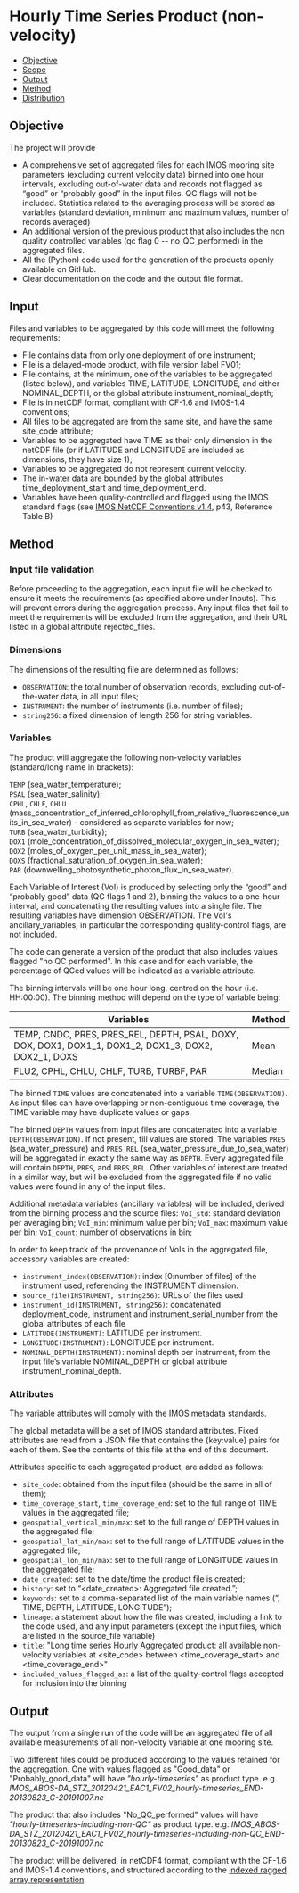 # Hourly Time Series Product (non-velocity)

- [Objective](#objective)
- [Scope](#scope)
- [Output](#output)
- [Method](#method)
- [Distribution](#distribution)



## Objective

The project will provide 

- A comprehensive set of aggregated files for each IMOS mooring site parameters (excluding current velocity data) binned into one hour intervals, excluding out-of-water data and records not flagged as “good” or “probably good” in the input files. QC flags will not be included. Statistics related to the averaging process will be stored as variables (standard deviation, minimum and maximum values, number of records averaged)
- An additional version of the previous product that also includes the non quality controlled variables (qc flag 0 -- no_QC_performed) in the aggregated files.
- All the (Python) code used for the generation of the products openly available on GitHub.
- Clear documentation on the code and the output file format. 



## Input


Files and variables to be aggregated by this code will meet the following requirements:

- File contains data from only one deployment of one instrument;
- File is a delayed-mode product, with file version label FV01;
- File contains, at the minimum, one of the variables to be aggregated (listed below), and variables TIME, LATITUDE, LONGITUDE, and either NOMINAL_DEPTH, or the global attribute instrument_nominal_depth;
- File is in netCDF format, compliant with CF-1.6 and IMOS-1.4 conventions;
- All files to be aggregated are from the same site, and have the same site_code attribute;
- Variables to be aggregated have TIME as their only dimension in the netCDF file  (or if LATITUDE and LONGITUDE are included as dimensions, they have size 1);
- Variables to be aggregated do not represent current velocity.
- The in-water data are bounded by the global attributes time_deployment_start and time_deployment_end.
- Variables have been quality-controlled and flagged using the IMOS standard flags (see [IMOS NetCDF Conventions v1.4](https://s3-ap-southeast-2.amazonaws.com/content.aodn.org.au/Documents/IMOS/Conventions/IMOS_NetCDF_Conventions.pdf), p43, Reference Table B)


## Method

### Input file validation

Before proceeding to the aggregation, each input file will be checked to ensure it meets the requirements (as specified above under Inputs). This will prevent errors during the aggregation process. Any input files that fail to meet the requirements will be excluded from the aggregation, and their URL listed in a global attribute rejected_files. 

### Dimensions

The dimensions of the resulting file  are determined as follows:

- `OBSERVATION`:  the total number of observation records, excluding out-of-the-water data, in all input files;
- `INSTRUMENT`: the number of instruments (i.e. number of files); 
- `string256`: a fixed dimension of length 256 for string variables.


### Variables

The product will aggregate the following  non-velocity variables (standard/long name in brackets):

`TEMP` (sea_water_temperature);  
`PSAL` (sea_water_salinity);  
`CPHL`, `CHLF`, `CHLU` (mass_concentration_of_inferred_chlorophyll_from_relative_fluorescence_units_in_sea_water) - considered as separate variables for now;  
 `TURB` (sea_water_turbidity);  
 `DOX1` (mole_concentration_of_dissolved_molecular_oxygen_in_sea_water);   
`DOX2` (moles_of_oxygen_per_unit_mass_in_sea_water);  
 `DOXS` (fractional_saturation_of_oxygen_in_sea_water);  
 `PAR` (downwelling_photosynthetic_photon_flux_in_sea_water).  
  



Each Variable of Interest (VoI) is produced by selecting only the “good” and “probably good” data (QC flags 1 and 2), binning the values to a one-hour interval, and concatenating the resulting values into a single file. The resulting variables have dimension OBSERVATION. The VoI's ancillary_variables, in particular the corresponding quality-control flags, are not included. 

The code can generate a version of the product that also includes values flagged "no QC performed". In this case and for each variable, the percentage of QCed values will be indicated as a variable attribute.

The binning intervals will be one hour long, centred on the hour (i.e. HH:00:00). The binning method will depend on the type of variable being:

| Variables | Method | 
|-----------|--------|
| TEMP, CNDC, PRES, PRES_REL,  DEPTH, PSAL, DOXY, DOX, DOX1, DOX1_1, DOX1_2, DOX1_3, DOX2, DOX2_1, DOXS | Mean | 
| FLU2, CPHL, CHLU, CHLF, TURB, TURBF, PAR | Median | 

The binned `TIME` values are concatenated into a variable `TIME(OBSERVATION)`.  As input files can have overlapping or non-contiguous time coverage, the TIME variable may have duplicate values or gaps.

The binned `DEPTH` values from input files are concatenated into a variable `DEPTH(OBSERVATION)`. If not present, fill values are stored. The variables `PRES` (sea_water_pressure) and `PRES_REL` (sea_water_pressure_due_to_sea_water) will be aggregated in exactly the same way as `DEPTH`. Every aggregated file will contain `DEPTH`, `PRES`, and `PRES_REL`. Other variables of interest are treated in a similar way, but will be excluded from the aggregated file if no valid values were found in any of the input files.

Additional metadata variables (ancillary variables) will be included, derived from the binning process and the source files: 
`VoI_std`: standard deviation per averaging bin;
`VoI_min`: minimum value per bin;
`VoI_max`: maximum value per bin;
`VoI_count`: number of observations in bin;

In order to keep track of the provenance of VoIs in the aggregated file, accessory variables are created:

- `instrument_index(OBSERVATION)`: index [0:number of files] of the instrument used, referencing the INSTRUMENT dimension.
- `source_file(INSTRUMENT, string256)`: URLs of the files used
- `instrument_id(INSTRUMENT, string256)`: concatenated deployment_code, instrument and instrument_serial_number from the global attributes of each file
- `LATITUDE(INSTRUMENT)`: LATITUDE per instrument.
- `LONGITUDE(INSTRUMENT)`: LONGITUDE per instrument.
- `NOMINAL_DEPTH(INSTRUMENT)`: nominal depth per instrument, from the input file’s variable NOMINAL_DEPTH or global attribute instrument_nominal_depth.


### Attributes

The variable attributes will comply with the IMOS metadata standards.

The global metadata will be a set of IMOS standard attributes. Fixed attributes are read from a JSON file that contains the {key:value} pairs for each of them. See the contents of this file at the end of this document. 

Attributes specific to each aggregated product, are added as follows:

- `site_code`: obtained from the input files (should be the same in all of them);
- `time_coverage_start`, `time_coverage_end`: set to the full range of TIME values in the aggregated file;
- `geospatial_vertical_min/max`: set to the full range of DEPTH values in the aggregated file;
- `geospatial_lat_min/max`: set to the full range of LATITUDE values in the aggregated file;
- `geospatial_lon_min/max`: set to the full range of LONGITUDE values in the aggregated file;
- `date_created`: set to the date/time the product file is created;
- `history`: set to “<date_created>: Aggregated file created.”;
- `keywords`: set to a comma-separated list of the main variable names (“<VoI>, TIME, DEPTH, LATITUDE, LONGITUDE”);
- `lineage`: a statement about how the file was created, including a link to the code used, and any input parameters (except the input files, which are listed in the source_file variable)
- `title`: "Long time series Hourly Aggregated product: all available non-velocity variables at <site_code> between <time_coverage_start> and <time_coverage_end>"
- `included_values_flagged_as`: a list of the quality-control flags accepted for inclusion into the binning

## Output

The output from a single run of the code will be an aggregated file of all available measurements of all non-velocity variable at one mooring site.

Two different files could be produced according to the values retained for the aggregation. One with values flagged as "Good_data" or "Probably_good_data" will have *"hourly-timeseries"* as product type. 
e.g. *IMOS_ABOS-DA_STZ_20120421_EAC1_FV02_hourly-timeseries_END-20130823_C-20191007.nc* 

The product that also includes "No_QC_performed" values will have *"hourly-timeseries-including-non-QC"* as product type. 
e.g. *IMOS_ABOS-DA_STZ_20120421_EAC1_FV02_hourly-timeseries-including-non-QC_END-20130823_C-20191007.nc*


The product will be delivered, in netCDF4 format, compliant with the CF-1.6 and IMOS-1.4 conventions, and
structured according to the [indexed ragged array representation](http://cfconventions.org/cf-conventions/v1.6.0/cf-conventions.html#_indexed_ragged_array_representation).
